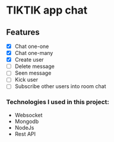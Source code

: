 # TIKTIK app chat


## Features
- [x] Chat one-one
- [x] Chat one-many
- [x] Create user
- [ ] Delete message
- [ ] Seen message
- [ ] Kick user
- [ ] Subscribe other users into room chat
### Technologies I used in this project:
- Websocket
- Mongodb
- NodeJs
- Rest API




